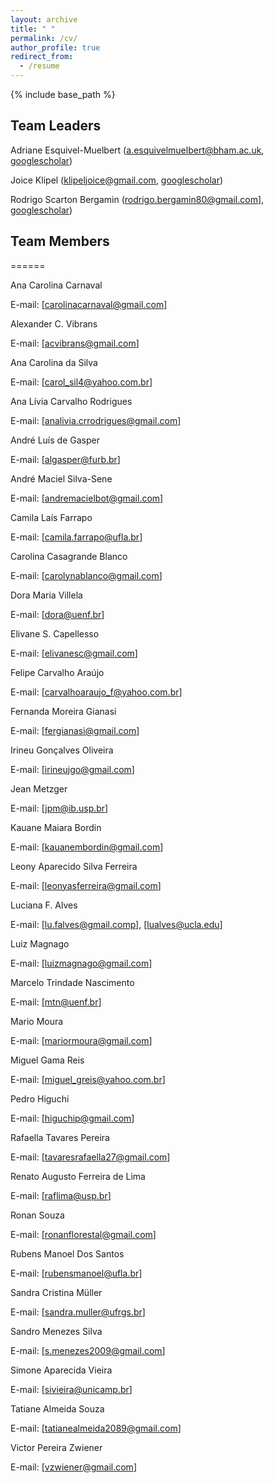 ```yaml
---
layout: archive
title: " "
permalink: /cv/
author_profile: true
redirect_from:
  - /resume
---
```


{% include base_path %}

## Team Leaders
 
 Adriane Esquivel-Muelbert ([a.esquivelmuelbert@bham.ac.uk](mailto:a.esquivelmuelbert@bham.ac.uk), [googlescholar](https://scholar.google.com/citations?user=d6XOOK0AAAAJ&hl=en))

 Joice Klipel ([klipeljoice@gmail.com](mailto:klipeljoice@gmail.com), [googlescholar](https://scholar.google.com/citations?user=oG4eV9MAAAAJ&hl=pt-BR))

 Rodrigo Scarton Bergamin ([rodrigo.bergamin80@gmail.com](mailto:rodrigo.bergamin80@gmail.com)], [googlescholar](https://scholar.google.com.br/citations?user=uAoCb5gAAAAJ&hl=pt-PT))


## Team Members
======
 
 Ana Carolina Carnaval

E-mail: [[carolinacarnaval@gmail.com](mailto:carolinacarnaval@gmail.com)]

 Alexander C. Vibrans

E-mail: [[acvibrans@gmail.com](mailto:acvibrans@gmail.com)]

 Ana Carolina da Silva

E-mail: [[carol_sil4@yahoo.com.br](mailto:carol_sil4@yahoo.com.br)]

 Ana Lívia Carvalho Rodrigues

E-mail: [[analivia.crrodrigues@gmail.com](mailto:analivia.crrodrigues@gmail.com)]

 André Luís de Gasper

E-mail: [[algasper@furb.br](mailto:algasper@furb.br)]

 André Maciel Silva-Sene

E-mail: [[andremacielbot@gmail.com](mailto:andremacielbot@gmail.com)]

 Camila Laís Farrapo

E-mail: [[camila.farrapo@ufla.br](mailto:camila.farrapo@ufla.br)]

 Carolina Casagrande Blanco

E-mail: [[carolynablanco@gmail.com](mailto:carolynablanco@gmail.com)]

 Dora Maria Villela

E-mail: [[dora@uenf.br](mailto:dora@uenf.br)]

 Elivane S. Capellesso

E-mail: [[elivanesc@gmail.com](mailto:elivanesc@gmail.com)]

 Felipe Carvalho Araújo

E-mail: [[carvalhoaraujo_f@yahoo.com.br](mailto:carvalhoaraujo_f@yahoo.com.br)]

 Fernanda Moreira Gianasi

E-mail: [[fergianasi@gmail.com](mailto:fergianasi@gmail.com)]

 Irineu Gonçalves Oliveira

E-mail: [[irineujgo@gmail.com](mailto:irineujgo@gmail.com)]

 Jean Metzger

E-mail: [[jpm@ib.usp.br](mailto:jpm@ib.usp.br)]

 Kauane Maiara Bordin

E-mail: [[kauanembordin@gmail.com](mailto:kauanembordin@gmail.com)]

 Leony Aparecido Silva Ferreira

E-mail: [[leonyasferreira@gmail.com](mailto:leonyasferreira@gmail.com)]

 Luciana F. Alves

E-mail: [[lu.falves@gmail.comp](mailto:lu.falves@gmail.comp)], [[lualves@ucla.edu](mailto:lualves@ucla.edu)]

 Luiz Magnago

E-mail: [[luizmagnago@gmail.com](mailto:luizmagnago@gmail.com)]

 Marcelo Trindade Nascimento

E-mail: [[mtn@uenf.br](mailto:mtn@uenf.br)]

 Mario Moura

E-mail: [[mariormoura@gmail.com](mailto:mariormoura@gmail.com)]

 Miguel Gama Reis

E-mail: [[miguel_greis@yahoo.com.br](mailto:miguel_greis@yahoo.com.br)]

 Pedro Higuchi

E-mail: [[higuchip@gmail.com](mailto:higuchip@gmail.com)]

 Rafaella Tavares Pereira

E-mail: [[tavaresrafaella27@gmail.com](mailto:tavaresrafaella27@gmail.com)]

 Renato Augusto Ferreira de Lima

E-mail: [[raflima@usp.br](mailto:raflima@usp.br)]

 Ronan Souza

E-mail: [[ronanflorestal@gmail.com](mailto:ronanflorestal@gmail.com)]

 Rubens Manoel Dos Santos

E-mail: [[rubensmanoel@ufla.br](mailto:rubensmanoel@ufla.br)]

 Sandra Cristina Müller

E-mail: [[sandra.muller@ufrgs.br](mailto:sandra.muller@ufrgs.br)]

 Sandro Menezes Silva

E-mail: [[s.menezes2009@gmail.com](mailto:s.menezes2009@gmail.com)]

 Simone Aparecida Vieira

E-mail: [[sivieira@unicamp.br](mailto:sivieira@unicamp.br)]

 Tatiane Almeida Souza

E-mail: [[tatianealmeida2089@gmail.com](mailto:tatianealmeida2089@gmail.com)]

 Victor Pereira Zwiener

E-mail: [[vzwiener@gmail.com](mailto:vzwiener@gmail.com)]




